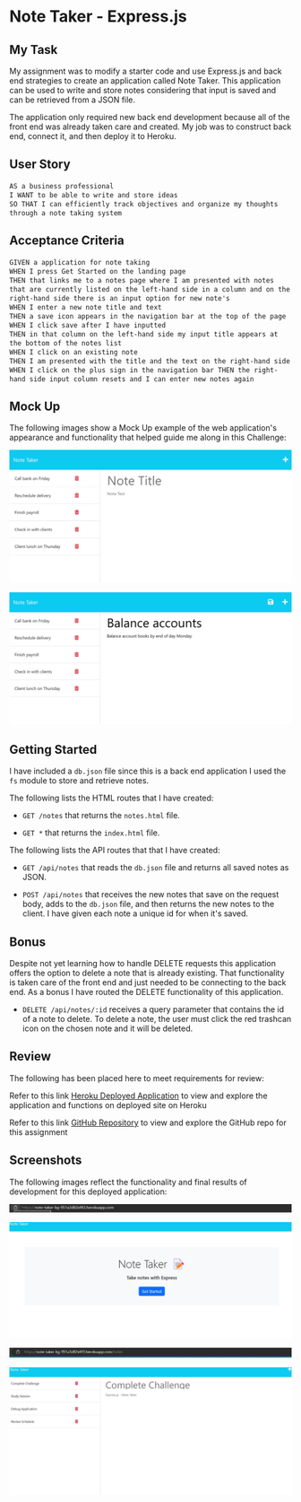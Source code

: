 # Note Taker - Express.js

## My Task

My assignment was to modify a starter code and use Express.js and back end strategies to create an application called Note Taker. This application can be used to write and store notes considering that input is saved and can be retrieved from a JSON file.

The application only required new back end development because all of the front end was already taken care and created. My job was to construct back end, connect it, and then deploy it to Heroku.

## User Story

```
AS a business professional
I WANT to be able to write and store ideas
SO THAT I can efficiently track objectives and organize my thoughts through a note taking system 
```

## Acceptance Criteria

```
GIVEN a application for note taking
WHEN I press Get Started on the landing page
THEN that links me to a notes page where I am presented with notes that are currently listed on the left-hand side in a column and on the right-hand side there is an input option for new note's
WHEN I enter a new note title and text
THEN a save icon appears in the navigation bar at the top of the page
WHEN I click save after I have inputted
THEN in that column on the left-hand side my input title appears at the bottom of the notes list
WHEN I click on an existing note
THEN I am presented with the title and the text on the right-hand side
WHEN I click on the plus sign in the navigation bar THEN the right-hand side input column resets and I can enter new notes again
```

## Mock Up

The following images show a Mock Up example of the web application's appearance and functionality that helped guide me along in this Challenge:

![Existing notes are listed in the left-hand column with empty fields on the right-hand side for the new note’s title and text.](./assets/11-express-homework-demo-01.png)

![Note titled “Balance accounts” reads, “Balance account books by end of day Monday,” with other notes listed on the left.](./assets/11-express-homework-demo-02.png)


## Getting Started

I have included a `db.json` file since this is a back end application I used the `fs` module to store and retrieve notes.

The following lists the HTML routes that I have created:

* `GET /notes` that returns the `notes.html` file.

* `GET *` that returns the `index.html` file.

The following lists the API routes that that I have created:

* `GET /api/notes` that reads the `db.json` file and returns all saved notes as JSON.

* `POST /api/notes` that receives the new notes that save on the request body, adds to the `db.json` file, and then returns the new notes to the client. I have given each note a unique id for when it's saved.

## Bonus

Despite not yet learning how to handle DELETE requests this application offers the option to delete a note that is already existing. That functionality is taken care of the front end and just needed to be connecting to the back end. As a bonus I have routed the DELETE functionality of this application.

* `DELETE /api/notes/:id` receives a query parameter that contains the id of a note to delete. To delete a note, the user must click the red trashcan icon on the chosen note and it will be deleted.

## Review 

The following has been placed here to meet requirements for review:


Refer to this link [Heroku Deployed Application](https://note-taker-kg-951a3d82ef43.herokuapp.com/) to view and explore the application and functions on deployed site on Heroku

Refer to this link [GitHub Repository](https://github.com/TheKhalidGibson/NoteTaker) to view and explore the GitHub repo for this assignment


## Screenshots

The following images reflect the functionality and final results of development for this deployed application:

![Image showing the URL where the deployed application landing page can be found](./assets/image-4.png)

![Image showing a landing page for a note taker application](./assets/image-1.png)

![Image showing the URL where the deployed application can be found](./assets/image-3.png)

![Image showing a note taker application with stored data](./assets/image-2.png)



